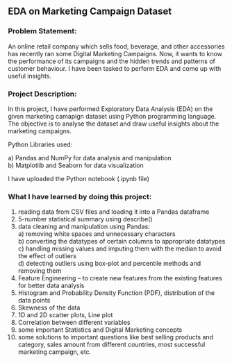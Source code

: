 ## EDA on Marketing Campaign Dataset   


### Problem Statement:

An online retail company which sells food, beverage, and other accessories has recently ran some Digital Marketing Campaigns. Now, it wants to know the performance of its campaigns and the hidden trends and patterns of customer behaviour. I have been tasked to perform EDA and come up with useful insights.   

### Project Description:

In this project, I have performed Exploratory Data Analysis (EDA) on the given marketing camapign dataset using Python programming language. The objective is to analyse the dataset and draw useful insights about the marketing campaigns.

Python Libraries used:  

a) Pandas and NumPy for data analysis and manipulation  
b) Matplotlib and Seaborn for data visualization  

I have uploaded the Python notebook (.ipynb file)   

### What I have learned by doing this project:   

1)	reading data from CSV files and loading it into a Pandas dataframe     
2)	5-number statistical summary using describe()  
3)	data cleaning and manipulation using Pandas:   
  a)	removing white spaces and unnecessary characters  
  b)	converting the datatypes of certain columns to appropriate datatypes  
  c)	handling missing values and imputing them with the median to avoid the effect of outliers  
  d)	detecting outliers using box-plot and percentile methods and removing them  
4)	Feature Engineering – to create new features from the existing features for better data analysis  
5)	Histogram and Probability Density Function (PDF), distribution of the data points  
6)	Skewness of the data   
7)	1D and 2D scatter plots, Line plot  
8)	Correlation between different variables  
9)	some important Statistics and Digital Marketing concepts   
10)	some solutions to important questions like best selling products and category, sales amount from different countries, most successful marketing campaign, etc.
